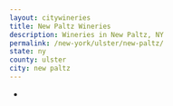 ```yaml
---
layout: citywineries
title: New Paltz Wineries
description: Wineries in New Paltz, NY
permalink: /new-york/ulster/new-paltz/
state: ny
county: ulster
city: new paltz
---
```

-
